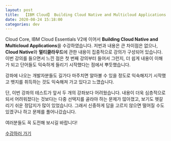 ```yaml
---
layout: post
title:  【IBM Cloud】 Building Cloud Native and Multicloud Applications Courses 뱃지 후기
date: 2020-08-24 15:18:00
categories: dev
---
```


Cloud Core, IBM Cloud Essentials V2에 이어서 **Building Cloud Native and Multicloud Applications**을 수강하였습니다. 저번과 내용은 큰 차이점은 없으나, **Cloud Native**와 **멀티클라우드**에 관한 내용이 집중적으로 강의가 구성되어 있습니다.  이번 강의를 들으면서 느낀 점은 첫 번째 강의부터 들어서 그런지, 더 쉽게 내용이 이해가 되고 단어들도 익숙하게 들리기 시작했다는 점에서 뿌듯했습니다. 

강좌에 나오는 개발자분들도 길가다 마주치면 알아볼 수 있을 정도로 익숙해지기 시작했고 뱃지를 취득하는 것도 익숙해져 가고 있다고 느꼈습니다.

단, 이번 강좌의 테스트가 앞서 두 개의 강좌보다 어려웠습니다. 내용이 더욱 심층적으로 되서 어려워졌다는 것보다는 다중 선택지를 골라야 하는 문제가 많아졌고, 보기도 헷갈리기 쉬운 정답지가 많이 있었습니다. 그래서 신중하게 답을 고르지 않으면 떨어질 수도 있겠구나 하고 문제를 풀어나갔습니다.



여러분들도 꼭 도전해 보시길 바랍니다!

[수강하러 가기](https://cognitiveclass.ai/courses/building_cloud_native_and_multicloud_applications)